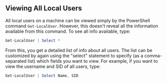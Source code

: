 ## Viewing All Local Users

All local users on a machine can be viewed simply by the PowerShell command `Get-LocalUser`. However, this doesn't reveal all the information available from this command. 
To see all info available, type:

```PowerShell
Get-LocalUser | Select *
```

From this, you get a detailed list of info about all users. The list can be customized by again using the "select" statement to specify (as a comma-separated list) 
which fields you want to view. For example, if you want to view the username and SID of all users, type:

```PowerShell
Get-LocalUser | Select Name, SID
```
